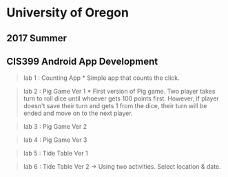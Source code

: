 # University of Oregon
## 2017 Summer
## CIS399 Android App Development 

> lab 1 : Counting App 
	* Simple app that counts the click.  

> lab 2 : Pig Game Ver 1 
	* First version of Pig game. Two player takes turn to roll dice until whoever gets 100 points first. However, if player doesn't save their turn and gets 1 from the dice, their turn will be ended and move on to the next player.

> lab 3 : Pig Game Ver 2

> lab 4 : Pig Game Ver 3 

> lab 5 : Tide Table Ver 1  

> lab 6 : Tide Table Ver 2 -> Using two activities. Select location & date.
